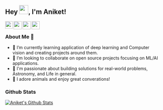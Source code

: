 ## Hey <img src="https://github.com/TheDudeThatCode/TheDudeThatCode/blob/master/Assets/Hi.gif" width="29px">, I'm Aniket!

<a href="https://www.linkedin.com/in/aniket-ydv/">
  <img align="left" width="24px" src="https://cdn.jsdelivr.net/npm/simple-icons@v3/icons/linkedin.svg"  />
</a>
<a href="https://twitter.com/Aniket_ydv">
  <img align="left" width="26px" src="https://cdn.jsdelivr.net/npm/simple-icons@v3/icons/twitter.svg" />
</a>
<a href="mailto:anikety0000@gmail.com">
  <img align="left" width="26px" src="https://cdn.jsdelivr.net/npm/simple-icons@v3/icons/gmail.svg" />
</a>
<a href="https://aniketydv.hashnode.dev/">
  <img align="left" width="26px" src="https://cdn.jsdelivr.net/npm/simple-icons@3.13.0/icons/hashnode.svg" />
</a>

<br />



### About Me 🚀

- 🌱 I’m currently learning application of deep learning and Computer vision and creating projects around them.
- 💞️ I’m looking to collaborate on open source projects focusing on ML/AI applications.
- 👀 I'm passionate about building solutions for real-world problems, Astronomy, and Life in general.
- 🐼 I adore animals and enjoy great converations!


### Github Stats

[![Aniket's Github Stats](https://github-readme-stats.vercel.app/api?username=AniketYadav17&count_private=true&theme=default&show_icons=true)](https://github.com/AniketYadav17)
